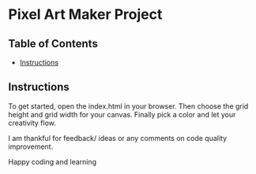 # Pixel Art Maker Project

## Table of Contents

* [Instructions](#instructions)

## Instructions

To get started, open the index.html in your browser. Then choose the grid height and grid width for your canvas. 
Finally pick a color and let your creativity flow. 

I am thankful for feedback/ ideas or any comments on code quality improvement. 

Happy coding and learning 



